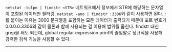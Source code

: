 `netstat -tulpn | findstr <STR>`
네트워크에서 정보에서 STR에 해당하는 문자열이 포함된 데이터만 필터링.
`netstat -ano | findstr :3306`와 같이 사용하면 된다. :를 붙이는 이유는 3000 문자열을 포함하는 모든 데이터가 출력되기 때문에 포트 번호가 0.0.0.0:3306와 같이 콜론과 함께 사용되는 걸 이용해 범위를 좁힌다.
findstr 대신 grep을 써도 되는데, global regular expression print의 줄임말로 정규식을 사용해 강력한 검색 기능을 사용할 수 있다.

---
